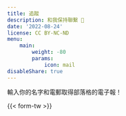 ```yaml
---
title: 追蹤
description: 和我保持聯繫 🚀
date: '2022-08-24'
license: CC BY-NC-ND
menu:
    main: 
        weight: -80
        params:
            icon: mail
disableShare: true
---
```


輸入你的名字和電郵取得部落格的電子報！

{{< form-tw >}}